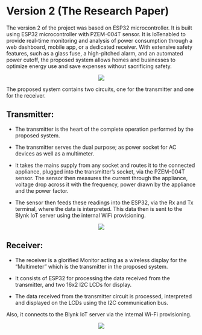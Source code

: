 # Version 2 (The Research Paper)

The version 2 of the project was based on ESP32 microcontroller. It is built using ESP32 microcontroller with PZEM-004T sensor. It is IoTenabled to provide real-time monitoring and analysis of power consumption through a web dashboard, mobile app, or a dedicated receiver. With extensive safety features, such as a glass fuse, a high-pitched alarm, and an automated power cutoff, the proposed system allows homes and businesses to optimize 
energy use and save expenses without sacrificing safety. 

<p align="center">
  <img src="https://github.com/user-attachments/assets/1eece639-d179-4592-9b79-54f70497c5ea" />
</p>

The proposed system contains two circuits, one for the transmitter and one for the receiver.

## Transmitter:

- The transmitter is the heart of the complete operation performed by the proposed system.
  
- The transmitter serves the dual purpose; as power socket for AC devices as well as a multimeter.
  
- It takes the mains supply from any socket and routes it to the connected appliance, plugged into the transmitter’s socket, via the PZEM-004T sensor. The sensor then measures the current through the appliance, voltage drop across it with the frequency, power drawn by the appliance and the power factor.
  
- The sensor then feeds these readings into the ESP32, via the Rx and Tx terminal, where the data is interpreted. This data then is sent to the Blynk IoT server using the internal WiFi provisioning.

<p align="center">
  <img src="https://github.com/user-attachments/assets/f22a1371-12f1-4011-89ec-b3d5ff413058" />
</p>

## Receiver:

- The receiver is a glorified Monitor acting as a wireless display for the “Multimeter” which is the transmitter in the proposed system.

- It consists of ESP32 for processing the data received from the transmitter, and two 16x2 I2C LCDs for display.
  
- The data received from the transmitter circuit is processed, interpreted and displayed on the LCDs using the I2C communication bus.

Also, it connects to the Blynk IoT server via the internal Wi-Fi provisioning.

<p align="center">
  <img src="https://github.com/user-attachments/assets/84b7f292-52a3-4ab5-94c4-5bc800701b15" />
</p>
